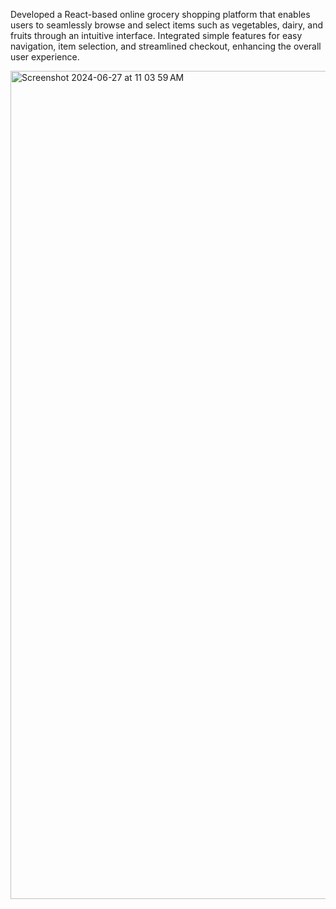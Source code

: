 Developed a React-based online grocery shopping platform that enables users to seamlessly browse and select items
such as vegetables, dairy, and fruits through an intuitive interface.
Integrated simple features for easy navigation, item selection, and streamlined checkout, enhancing the overall user
experience.


<img width="1325" alt="Screenshot 2024-06-27 at 11 03 59 AM" src="https://github.com/Sanya0712/GroceryFrontEnd/assets/97089970/ebdc97a7-5094-4185-b4e4-fc3b9c43fb35">
